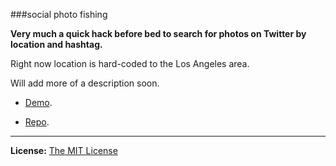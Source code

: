 ###social photo fishing

**Very much a quick hack before bed to search for photos on Twitter by location and hashtag.**

Right now location is hard-coded to the Los Angeles area.

Will add more of a description soon.

- [Demo](http://projects.chrislkeller.com/projects/social-photo-fishing/).

- [Repo](https://github.com/chrislkeller/social-photo-fishing).

----

**License:** [The MIT License](http://opensource.org/licenses/MIT)